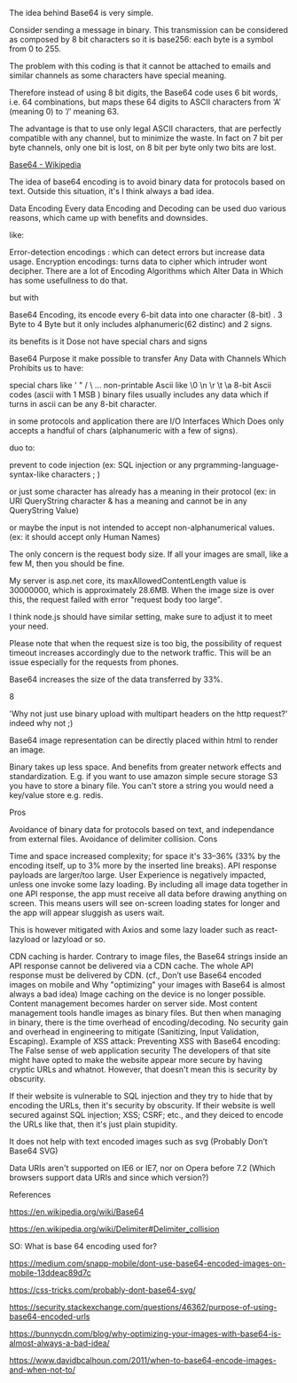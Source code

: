 The idea behind Base64 is very simple.

Consider sending a message in binary. This transmission can be considered as composed by 8 bit characters so it is base256: each byte is a symbol from 0 to 255.

The problem with this coding is that it cannot be attached to emails and similar channels as some characters have special meaning.

Therefore instead of using 8 bit digits, the Base64 code uses 6 bit words, i.e. 64 combinations, but maps these 64 digits to ASCII characters from ‘A’ (meaning 0) to ‘/’ meaning 63.

The advantage is that to use only legal ASCII characters, that are perfectly compatible with any channel, but to minimize the waste. In fact on 7 bit per byte channels, only one bit is lost, on 8 bit per byte only two bits are lost.

[Base64 - Wikipedia](https://en.wikipedia.org/wiki/Base64)

The idea of base64 encoding is to avoid binary data for protocols based on text. Outside this situation, it's I think always a bad idea.

Data Encoding
Every data Encoding and Decoding can be used duo various reasons, which came up with benefits and downsides.

like:

Error-detection encodings : which can detect errors but increase data usage.
Encryption encodings: turns data to cipher which intruder wont decipher.
There are a lot of Encoding Algorithms which Alter Data in Which has some usefullness to do that.

but with

Base64 Encoding, its encode every 6-bit data into one character (8-bit) . 3 Byte to 4 Byte but it only includes alphanumeric(62 distinc) and 2 signs.

its benefits is it Dose not have special chars and signs

Base64 Purpose
it make possible to transfer Any Data with Channels Which Prohibits us to have:

special chars like ' " / \  ...
non-printable Ascii like \0 \n \r \t \a
8-bit Ascii codes (ascii with 1 MSB )
binary files usually includes any data which if turns in ascii can be any 8-bit character.

in some protocols and application there are I/O Interfaces Which Does only accepts a handful of chars (alphanumeric with a few of signs).

duo to:

prevent to code injection (ex: SQL injection or any prgramming-language-syntax-like characters ; )

or just some character has already has a meaning in their protocol (ex: in URI QueryString character & has a meaning and cannot be in any QueryString Value)

or maybe the input is not intended to accept non-alphanumerical values. (ex: it should accept only Human Names)

The only concern is the request body size. If all your images are small, like a few M, then you should be fine.

My server is asp.net core, its maxAllowedContentLength value is 30000000, which is approximately 28.6MB. When the image size is over this, the request failed with error "request body too large".

I think node.js should have similar setting, make sure to adjust it to meet your need.

Please note that when the request size is too big, the possibility of request timeout increases accordingly due to the network traffic. This will be an issue especially for the requests from phones.

Base64 increases the size of the data transferred by 33%.

8


'Why not just use binary upload with multipart headers on the http request?' indeed why not ;)

Base64 image representation can be directly placed within html to render an image.

Binary takes up less space. And benefits from greater network effects and standardization. E.g. if you want to use amazon simple secure storage S3 you have to store a binary file. You can't store a string you would need a key/value store e.g. redis.

Pros

Avoidance of binary data for protocols based on text, and independance from external files.
Avoidance of delimiter collision.
Cons

Time and space increased complexity; for space it's 33–36% (33% by the encoding itself, up to 3% more by the inserted line breaks).
API response payloads are larger/too large.
User Experience is negatively impacted, unless one invoke some lazy loading.
By including all image data together in one API response, the app must receive all data before drawing anything on screen. This means users will see on-screen loading states for longer and the app will appear sluggish as users wait.

This is however mitigated with Axios and some lazy loader such as react-lazyload or lazyload or so.

CDN caching is harder. Contrary to image files, the Base64 strings inside an API response cannot be delivered via a CDN cache. The whole API response must be delivered by CDN. (cf., Don’t use Base64 encoded images on mobile and Why "optimizing" your images with Base64 is almost always a bad idea)
Image caching on the device is no longer possible.
Content management becomes harder on server side. Most content management tools handle images as binary files. But then when managing in binary, there is the time overhead of encoding/decoding.
No security gain and overhead in engineering to mitigate (Sanitizing, Input Validation, Escaping). Example of XSS attack: Preventing XSS with Base64 encoding: The False sense of web application security
The developers of that site might have opted to make the website appear more secure by having cryptic URLs and whatnot. However, that doesn't mean this is security by obscurity.

If their website is vulnerable to SQL injection and they try to hide that by encoding the URLs, then it's security by obscurity. If their website is well secured against SQL injection; XSS; CSRF; etc., and they deiced to encode the URLs like that, then it's just plain stupidity.

It does not help with text encoded images such as svg (Probably Don’t Base64 SVG)

Data URIs aren't supported on IE6 or IE7, nor on Opera before 7.2 (Which browsers support data URIs and since which version?)

References

https://en.wikipedia.org/wiki/Base64

https://en.wikipedia.org/wiki/Delimiter#Delimiter_collision

SO: What is base 64 encoding used for?

https://medium.com/snapp-mobile/dont-use-base64-encoded-images-on-mobile-13ddeac89d7c

https://css-tricks.com/probably-dont-base64-svg/

https://security.stackexchange.com/questions/46362/purpose-of-using-base64-encoded-urls

https://bunnycdn.com/blog/why-optimizing-your-images-with-base64-is-almost-always-a-bad-idea/

https://www.davidbcalhoun.com/2011/when-to-base64-encode-images-and-when-not-to/

